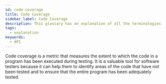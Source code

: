 ```yaml
---
id: code-coverage
title: Code Coverage
sidebar_label: Code Coverage
description: This glossary has an explanation of all the terminologies that beginners find difficult to understand at first glance.
tags:
  - explanation
keywords:
  - API
---
```


Code coverage is a metric that measures the extent to which the code in a program has been executed during testing. It is a valuable tool for software testers because it can help them to identify areas of the code that have not been tested and to ensure that the entire program has been adequately tested.
